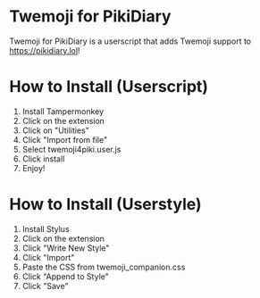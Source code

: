 # Twemoji for PikiDiary
Twemoji for PikiDiary is a userscript that adds Twemoji support to https://pikidiary.lol!
# How to Install (Userscript)
1. Install Tampermonkey
2. Click on the extension
3. Click on "Utilities"
4. Click "Import from file"
5. Select twemoji4piki.user.js
6. Click install
7. Enjoy!
# How to Install (Userstyle)
1. Install Stylus
2. Click on the extension
3. Click "Write New Style"
4. Click "Import"
5. Paste the CSS from twemoji_companion.css
6. Click "Append to Style"
7. Click "Save"
